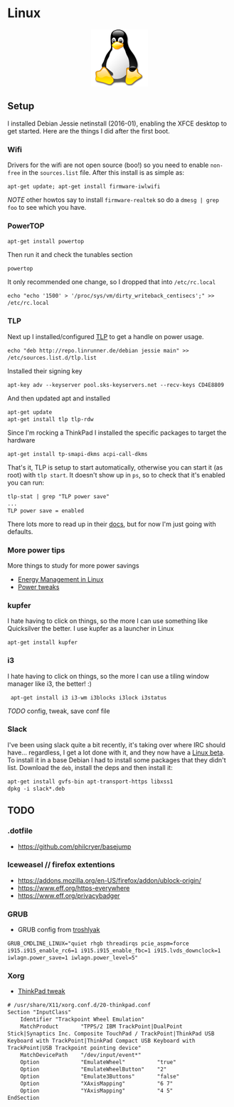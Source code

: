 # Linux

<div align="center"><img src="../imgs/tux.png" alt="Linux" border="0"></div>

## Setup

I installed Debian Jessie netinstall (2016-01), enabling the XFCE desktop to get started. Here are the things I did after the first boot.

### Wifi

Drivers for the wifi are not open source (boo!) so you need to enable `non-free` in the `sources.list` file. After this install is as simple as:

```
apt-get update; apt-get install firmware-iwlwifi
```

*NOTE* other howtos say to install `firmware-realtek` so do a `dmesg | grep foo` to see which you have.

### PowerTOP

```
apt-get install powertop
```

Then run it and check the tunables section

```
powertop
```

It only recommended one change, so I dropped that into `/etc/rc.local`

```
echo "echo '1500' > '/proc/sys/vm/dirty_writeback_centisecs';" >> /etc/rc.local
```

### TLP

Next up I installed/configured [TLP](http://linrunner.de/en/tlp/tlp.html) to get a handle on power usage.

```
echo "deb http://repo.linrunner.de/debian jessie main" >> /etc/sources.list.d/tlp.list
```

Installed their signing key

```
apt-key adv --keyserver pool.sks-keyservers.net --recv-keys CD4E8809 
```

And then updated apt and installed

```
apt-get update
apt-get install tlp tlp-rdw 
```

Since I'm rocking a ThinkPad I installed the specific packages to target the hardware 

```
apt-get install tp-smapi-dkms acpi-call-dkms 
```

That's it, TLP is setup to start automatically, otherwise you can start it (as root) with `tlp start`. It doesn't show up in `ps`, so to check that it's enabled you can run:

```
tlp-stat | grep "TLP power save"
...
TLP power save = enabled
```

There lots more to read up in their [docs](http://linrunner.de/en/tlp/docs/tlp-linux-advanced-power-management.html), but for now I'm just going with defaults.

### More power tips

More things to study for more power savings

* [Energy Management in Linux](http://itgen.blogspot.com/2009/03/energy-management-in-linux.html) 
* [Power tweaks](https://www.phoronix.com/scan.php?page=article&item=intel_i915_power&num=1)

### kupfer

I hate having to click on things, so the more I can use something like Quicksilver the better. I use kupfer as a launcher in Linux

```
apt-get install kupfer
```

### i3

I hate having to click on things, so the more I can use a tiling window manager like i3, the better! :)

```
 apt-get install i3 i3-wm i3blocks i3lock i3status
```

*TODO* config, tweak, save conf file

### Slack

I've been using slack quite a bit recently, it's taking over where IRC should have... regardless, I get a lot done with it, and they now have a [Linux beta](https://slack.com/downloads). To install it in a base Debian I had to install some packages that they didn't list. Download the `deb`, install the deps and then install it:

```
apt-get install gvfs-bin apt-transport-https libxss1
dpkg -i slack*.deb
```

## TODO

### .dotfile

* https://github.com/philcryer/basejump

### Iceweasel // firefox extentions

* https://addons.mozilla.org/en-US/firefox/addon/ublock-origin/
* https://www.eff.org/https-everywhere
* https://www.eff.org/privacybadger

### GRUB

* GRUB config from [troshlyak](https://troshlyak.wordpress.com/2011/11/18/thinkpad-x220-the-almost-perfect-setup-fedora-16/)

```
GRUB_CMDLINE_LINUX="quiet rhgb threadirqs pcie_aspm=force i915.i915_enable_rc6=1 i915.i915_enable_fbc=1 i915.lvds_downclock=1 iwlagn.power_save=1 iwlagn.power_level=5"
```

### Xorg

* [ThinkPad tweak](https://gist.github.com/Koronen/f95ff48d26f6d0c26023)

```
# /usr/share/X11/xorg.conf.d/20-thinkpad.conf
Section "InputClass"
    Identifier "Trackpoint Wheel Emulation"
    MatchProduct       "TPPS/2 IBM TrackPoint|DualPoint Stick|Synaptics Inc. Composite TouchPad / TrackPoint|ThinkPad USB Keyboard with TrackPoint|ThinkPad Compact USB Keyboard with TrackPoint|USB Trackpoint pointing device"
    MatchDevicePath    "/dev/input/event*"
    Option             "EmulateWheel"          "true"
    Option             "EmulateWheelButton"    "2"
    Option             "Emulate3Buttons"       "false"
    Option             "XAxisMapping"          "6 7"
    Option             "YAxisMapping"          "4 5"
EndSection
```
